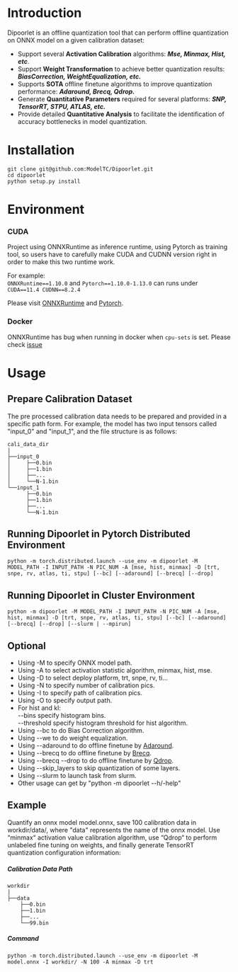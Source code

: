 # Introduction

Dipoorlet is an offline quantization tool that can perform offline quantization on ONNX model on a given calibration dataset:

* Support several **Activation Calibration** algorithms: ***Mse, Minmax, Hist, etc***.
* Support **Weight Transformation** to achieve better quantization results: ***BiasCorrection, WeightEqualization, etc.***
* Supports **SOTA** offline finetune algorithms to improve quantization performance: ***Adaround, Brecq, Qdrop.***
* Generate **Quantitative Parameters** required for several platforms: ***SNP, TensorRT, STPU, ATLAS, etc.***
* Provide detailed **Quantitative Analysis** to facilitate the identification of accuracy bottlenecks in model quantization.

# Installation

```
git clone git@github.com:ModelTC/Dipoorlet.git
cd dipoorlet
python setup.py install
```

# Environment
### CUDA
Project using ONNXRuntime as inference runtime, using Pytorch as training tool, so users have to carefully make CUDA and CUDNN version right in order to make this two runtime work.    

For example:  
`ONNXRuntime==1.10.0` and `Pytorch==1.10.0-1.13.0` can runs under `CUDA==11.4 CUDNN==8.2.4`

Please visit [ONNXRuntime](https://onnxruntime.ai/docs/execution-providers/CUDA-ExecutionProvider.html#requirements) and [Pytorch](https://pytorch.org/get-started/previous-versions/). 

### Docker
ONNXRuntime has bug when running in docker when `cpu-sets` is set.
Please check [issue](https://github.com/microsoft/onnxruntime/issues/8313)


# Usage

## Prepare Calibration Dataset

The pre processed calibration data needs to be prepared and provided in a specific path form. For example, the model has two input tensors called "input_0" and "input_1", and the file structure is as follows:

```
cali_data_dir
|
├──input_0
│     ├──0.bin
│     ├──1.bin
│     ├──...
│     └──N-1.bin
└──input_1
      ├──0.bin
      ├──1.bin
      ├──...
      └──N-1.bin
```


## Running Dipoorlet in Pytorch Distributed Environment
```
python -m torch.distributed.launch --use_env -m dipoorlet -M MODEL_PATH -I INPUT_PATH -N PIC_NUM -A [mse, hist, minmax] -D [trt, snpe, rv, atlas, ti, stpu] [--bc] [--adaround] [--brecq] [--drop]
```

## Running Dipoorlet in Cluster Environment
```
python -m dipoorlet -M MODEL_PATH -I INPUT_PATH -N PIC_NUM -A [mse, hist, minmax] -D [trt, snpe, rv, atlas, ti, stpu] [--bc] [--adaround] [--brecq] [--drop] [--slurm | --mpirun]
```
## Optional

- Using -M to specify ONNX model path.
- Using -A to select activation statistic algorithm, minmax, hist, mse.
- Using -D to select deploy platform, trt, snpe, rv, ti...
- Using -N to specify number of calibration pics.
- Using -I to specify path of calibration pics.
- Using -O to specify output path.
- For hist and kl:  
    --bins specify histogram bins.  
    --threshold specify histogram threshold for hist algorithm.
- Using --bc to do Bias Correction algorithm. 
- Using --we to do weight equalization.
- Using --adaround to do offline finetune by [Adaround](https://arxiv.org/abs/2004.10568).
- Using --brecq to do offline finetune by [Brecq](https://arxiv.org/abs/2102.05426).
- Using --brecq --drop to do offline finetune by [Qdrop](https://arxiv.org/abs/2203.05740).
- Using --skip_layers to skip quantization of some layers.
- Using --slurm to launch task from slurm.
- Other usage can get by "python -m dipoorlet --h/-help"

## Example

Quantify an onnx model model.onnx, save 100 calibration data in workdir/data/, where "data" represents the name of the onnx model. Use “minmax“ activation value calibration algorithm, use “Qdrop“ to perform unlabeled fine tuning on weights, and finally generate TensorRT quantization configuration information:

##### Calibration Data Path

```
workdir
|
├──data
    ├──0.bin
    ├──1.bin
    ├──...
    └──99.bin

```

##### Command

```
python -m torch.distributed.launch --use_env -m dipoorlet -M model.onnx -I workdir/ -N 100 -A minmax -D trt
```
